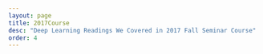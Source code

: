 ```yaml
---
layout: page
title: 2017Course
desc: "Deep Learning Readings We Covered in 2017 Fall Seminar Course"
order: 4
---
```

